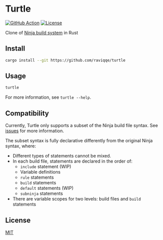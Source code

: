 # Turtle

[![GitHub Action](https://img.shields.io/github/workflow/status/raviqqe/turtle/test?style=flat-square)](https://github.com/raviqqe/turtle/actions)
[![License](https://img.shields.io/github/license/raviqqe/turtle.svg?style=flat-square)](LICENSE)

Clone of [Ninja build system](https://github.com/ninja-build/ninja) in Rust

## Install

```sh
cargo install --git https://github.com/raviqqe/turtle
```

## Usage

```sh
turtle
```

For more information, see `turtle --help`.

## Compatibility

Currently, Turtle only supports a subset of the Ninja build file syntax. See [issues](https://github.com/raviqqe/turtle/issues) for more information.

The subset syntax is fully declarative differently from the original Ninja syntax, where:

- Different types of statements cannot be mixed.
- In each build file, statements are declared in the order of:
  - `include` statement (WIP)
  - Variable definitions
  - `rule` statements
  - `build` statements
  - `default` statements (WIP)
  - `subninja` statements
- There are variable scopes for two levels: build files and `build` statements

## License

[MIT](LICENSE)
